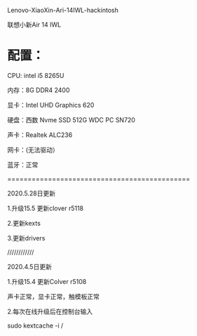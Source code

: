Lenovo-XiaoXin-Ari-14IWL-hackintosh

联想小新Air 14 IWL

配置：
============================================

CPU: intel i5 8265U

内存：8G DDR4 2400

显卡：Intel UHD Graphics 620

硬盘：西数 Nvme SSD 512G WDC PC SN720

声卡：Realtek ALC236

网卡：(无法驱动）

蓝牙：正常

=============================================

2020.5.28日更新

1.升级15.5 更新clover r5118

2.更新kexts

3.更新drivers

////////////

2020.4.5日更新

1.升级15.4 更新Colver r5108

声卡正常，显卡正常，触模板正常

2.每次在线升级后在控制台输入

sudo kextcache -i /

